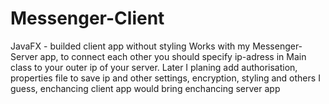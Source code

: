 # Messenger-Client
JavaFX - builded client app without styling
Works with my Messenger-Server app, to connect each other you should specify 
ip-adress in Main class to your outer ip of your server.
Later I planing add authorisation, properties file to save ip and other settings, encryption, styling and others
I guess, enchancing client app would bring enchancing server app

